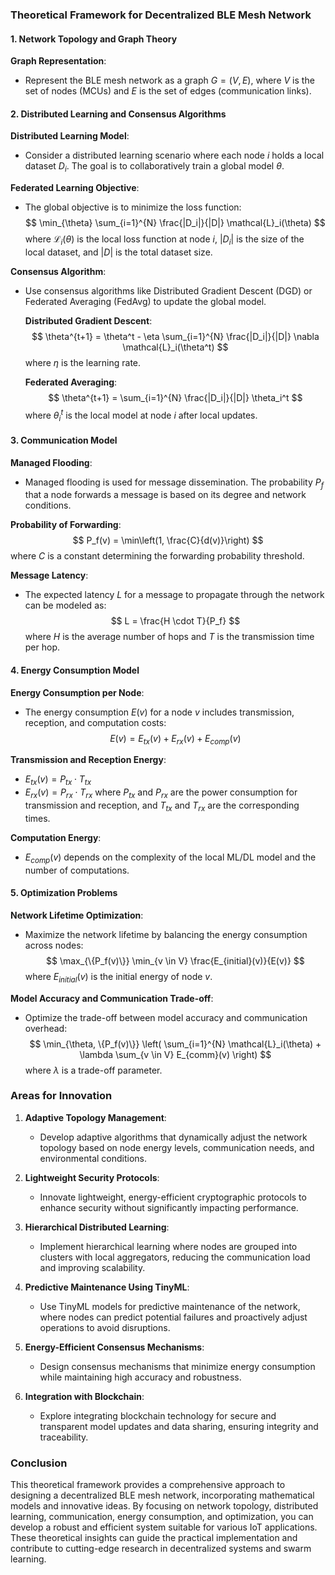 ### Theoretical Framework for Decentralized BLE Mesh Network

#### 1. Network Topology and Graph Theory

**Graph Representation**:
- Represent the BLE mesh network as a graph $G = (V, E)$, where $V$ is the set of nodes (MCUs) and $E$ is the set of edges (communication links).

#### 2. Distributed Learning and Consensus Algorithms

**Distributed Learning Model**:
- Consider a distributed learning scenario where each node $i$ holds a local dataset $D_i$. The goal is to collaboratively train a global model $\theta$.

**Federated Learning Objective**:
- The global objective is to minimize the loss function:
  $$
  \min_{\theta} \sum_{i=1}^{N} \frac{|D_i|}{|D|} \mathcal{L}_i(\theta)
  $$
  where $\mathcal{L}_i(\theta)$ is the local loss function at node $i$, $|D_i|$ is the size of the local dataset, and $|D|$ is the total dataset size.

**Consensus Algorithm**:
- Use consensus algorithms like Distributed Gradient Descent (DGD) or Federated Averaging (FedAvg) to update the global model.

  **Distributed Gradient Descent**:
  $$
  \theta^{t+1} = \theta^t - \eta \sum_{i=1}^{N} \frac{|D_i|}{|D|} \nabla \mathcal{L}_i(\theta^t)
  $$
  where $\eta$ is the learning rate.

  **Federated Averaging**:
  $$
  \theta^{t+1} = \sum_{i=1}^{N} \frac{|D_i|}{|D|} \theta_i^t
  $$
  where $\theta_i^t$ is the local model at node $i$ after local updates.

#### 3. Communication Model

**Managed Flooding**:
- Managed flooding is used for message dissemination. The probability $P_f$ that a node forwards a message is based on its degree and network conditions.

**Probability of Forwarding**:
$$
P_f(v) = \min\left(1, \frac{C}{d(v)}\right)
$$
where $C$ is a constant determining the forwarding probability threshold.

**Message Latency**:
- The expected latency $L$ for a message to propagate through the network can be modeled as:
$$
L = \frac{H \cdot T}{P_f}
$$
where $H$ is the average number of hops and $T$ is the transmission time per hop.

#### 4. Energy Consumption Model

**Energy Consumption per Node**:
- The energy consumption $E(v)$ for a node $v$ includes transmission, reception, and computation costs:
$$
E(v) = E_{tx}(v) + E_{rx}(v) + E_{comp}(v)
$$

**Transmission and Reception Energy**:
- $E_{tx}(v) = P_{tx} \cdot T_{tx}$
- $E_{rx}(v) = P_{rx} \cdot T_{rx}$
  where $P_{tx}$ and $P_{rx}$ are the power consumption for transmission and reception, and $T_{tx}$ and $T_{rx}$ are the corresponding times.

**Computation Energy**:
- $E_{comp}(v)$ depends on the complexity of the local ML/DL model and the number of computations.

#### 5. Optimization Problems

**Network Lifetime Optimization**:
- Maximize the network lifetime by balancing the energy consumption across nodes:
$$
\max_{\{P_f(v)\}} \min_{v \in V} \frac{E_{initial}(v)}{E(v)}
$$
where $E_{initial}(v)$ is the initial energy of node $v$.

**Model Accuracy and Communication Trade-off**:
- Optimize the trade-off between model accuracy and communication overhead:
$$
\min_{\theta, \{P_f(v)\}} \left( \sum_{i=1}^{N} \mathcal{L}_i(\theta) + \lambda \sum_{v \in V} E_{comm}(v) \right)
$$
where $\lambda$ is a trade-off parameter.

### Areas for Innovation

1. **Adaptive Topology Management**:
   - Develop adaptive algorithms that dynamically adjust the network topology based on node energy levels, communication needs, and environmental conditions.

2. **Lightweight Security Protocols**:
   - Innovate lightweight, energy-efficient cryptographic protocols to enhance security without significantly impacting performance.

3. **Hierarchical Distributed Learning**:
   - Implement hierarchical learning where nodes are grouped into clusters with local aggregators, reducing the communication load and improving scalability.

4. **Predictive Maintenance Using TinyML**:
   - Use TinyML models for predictive maintenance of the network, where nodes can predict potential failures and proactively adjust operations to avoid disruptions.

5. **Energy-Efficient Consensus Mechanisms**:
   - Design consensus mechanisms that minimize energy consumption while maintaining high accuracy and robustness.

6. **Integration with Blockchain**:
   - Explore integrating blockchain technology for secure and transparent model updates and data sharing, ensuring integrity and traceability.

### Conclusion

This theoretical framework provides a comprehensive approach to designing a decentralized BLE mesh network, incorporating mathematical models and innovative ideas. By focusing on network topology, distributed learning, communication, energy consumption, and optimization, you can develop a robust and efficient system suitable for various IoT applications. These theoretical insights can guide the practical implementation and contribute to cutting-edge research in decentralized systems and swarm learning.
